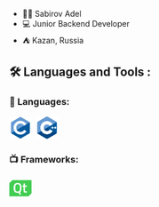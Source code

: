 * :mechanic: Sabirov Adel
* :computer: Junior Backend Developer
* :tent: Kazan, Russia

## :hammer_and_wrench: Languages and Tools :
### 🔧 Languages:
<div>
  <img src="https://github.com/devicons/devicon/blob/master/icons/c/c-original.svg" title="c" alt="c" width="40" height="40"/>&nbsp;
  <img src="https://github.com/devicons/devicon/blob/master/icons/cplusplus/cplusplus-original.svg" title="cplusplus" alt="cplusplus" width="40" height="40"/>&nbsp;
</div>

### 📺 Frameworks:
<div>
  <img src="https://github.com/devicons/devicon/blob/master/icons/qt/qt-original.svg" title="qt" alt="qt" width="40" height="40"/>&nbsp;
</div>

<!---
Dorthava/Dorthava is a ✨ special ✨ repository because its `README.md` (this file) appears on your GitHub profile.
You can click the Preview link to take a look at your changes.
--->
